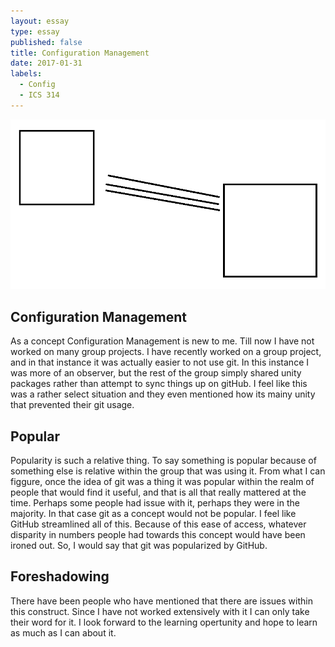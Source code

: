 ```yaml
---
layout: essay
type: essay
published: false
title: Configuration Management
date: 2017-01-31
labels:
  - Config
  - ICS 314
---
```


<img class="ui medium left floated image" src="../images/configImage.png">

## Configuration Management
As a concept Configuration Management is new to me. Till now I have not worked on many group projects. I have recently worked on a group project, and in that instance it was actually easier to not use git. In this instance I was more of an observer, but the rest of the group simply shared unity packages rather than attempt to sync things up on gitHub. I feel like this was a rather select situation and they even mentioned how its mainy unity that prevented their git usage.

## Popular
Popularity is such a relative thing. To say something is popular because of something else is relative within the group that was using it. From what I can figgure, once the idea of git was a thing it was popular within the realm of people that would find it useful, and that is all that really mattered at the time. Perhaps some people had issue with it, perhaps they were in the majority. In that case git as a concept would not be popular. I feel like GitHub streamlined all of this. Because of this ease of access, whatever disparity in numbers people had towards this concept would have been ironed out. So, I would say that git was popularized by GitHub.

## Foreshadowing 
There have been people who have mentioned that there are issues within this construct. Since I have not worked extensively with it I can only take their word for it. I look forward to the learning opertunity and hope to learn as much as I can about it.
